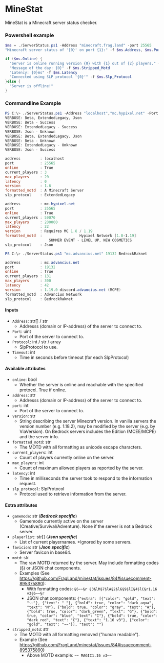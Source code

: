 # MineStat

MineStat is a Minecraft server status checker.

### Powershell example

```powershell
$ms = ./ServerStatus.ps1 -Address "minecraft.frag.land" -port 25565
"Minecraft server status of '{0}' on port {1}:" -f $ms.Address, $ms.Port

if ($ms.Online) {
  "Server is online running version {0} with {1} out of {2} players." -f $ms.Version, $ms.Current_Players, $ms.Max_Players
  "Message of the day: {0}" -f $ms.Stripped_Motd
  "Latency: {0}ms" -f $ms.Latency
  "Connected using SLP protocol '{0}'" -f $ms.Slp_Protocol
}else {
  "Server is offline!"
}
```

### Commandline Example

```powershell
PS C:\> ./ServerStatus.ps1 -Address "localhost","mc.hypixel.net" -Port 25565 -Protocol Beta,Extendedlegacy,Json -Timeout 2 -verbose
VERBOSE: Beta, ExtendedLegacy, Json
VERBOSE: Beta - Success
VERBOSE: ExtendedLegacy - Success
VERBOSE: Json - Unknown
VERBOSE: Beta, ExtendedLegacy, Json
VERBOSE: Beta - Unknown
VERBOSE: ExtendedLegacy - Unknown
VERBOSE: Json - Success

address         : localhost
port            : 25565
online          : True
current_players : 3
max_players     : 20
latency         : 0
version         : 1.6
formatted_motd  : A Minecraft Server
slp_protocol    : ExtendedLegacy

address         : mc.hypixel.net
port            : 25565
online          : True
current_players : 59070
max_players     : 200000
latency         : 22
version         : Requires MC 1.8 / 1.19
formatted_motd  :                 Hypixel Network [1.8-1.19]
                    SUMMER EVENT - LEVEL UP, NEW COSMETICS
slp_protocol    : Json

PS C:\> ./ServerStatus.ps1 "mc.advancius.net" 19132 BedrockRaknet

address         : mc.advancius.net
port            : 19132
online          : True
current_players : 131
max_players     : 300
latency         : 42
version         : 1.19.0 discord.advancius.net (MCPE)
formatted_motd  : Advancius Network
slp_protocol    : BedrockRaknet
```
#### Inputs

- `Address`: str[] / str
  - Addresss (domain or IP-address) of the server to connect to.
- `Port`: uint
  - Port of the server to connect to.
- `Protocol`: int / str / array
  - SlpProtocol to use. 
- `Timeout`: int
  - Time in seconds before timeout (for each SlpProtocol)

#### Available attributes

- `online`: bool
  - Whether the server is online and reachable with the specified protocol. True if online.
- `address`: str
  - Addresss (domain or IP-address) of the server to connect to.
- `port`: int
  - Port of the server to connect to.
- `version`: str
  - String describing the server Minecraft version. In vanilla servers the version number (e.g. 1.18.2),
    may be modified by the server (e.g. by ViaVersion). On Bedrock servers includes the Edition (MCEE/MCPE)
    and the server info.
- `formatted_motd`: str
  - The MOTD with all formatting as unicode escape characters.
- `current_players`: int
  - Count of players currently online on the server.
- `max_players`: int
  - Count of maximum allowed players as reported by the server.
- `latency`: int
  - Time in milliseconds the server took to respond to the information request.
- `slp_protocol`: SlpProtocol
  - Protocol used to retrieve information from the server.

#### Extra attributes

- `gamemode`: str (**_Bedrock specific_**)
  - Gamemode currently active on the server (Creative/Survival/Adventure). None if the server is not a Bedrock server.
- `playerlist`: str[] (**_Json specific_**)
  - List of current playernames. \*Ignored by some servers.
- `favicion`: str (**_Json specific_**)
  - Server favicon in base64.
- `motd`: str
  - The raw MOTD returned by the server. May include formatting codes (§) or JSON chat components.
  - Examples (See https://github.com/FragLand/minestat/issues/84#issuecomment-895375890):
    - With formatting codes: `§6~~§r §3§lM§7§lA§2§lG§9§lI§4§lC§r1.16 v3§6~~§r`
    - JSON chat components: `{"extra": [{"color": "gold", "text": "~~"}, {"text": " "}, {"bold": true, "color": "dark_aqua", "text": "M"}, {"bold": true, "color": "gray", "text": "A"}, {"bold": true, "color": "dark_green", "text": "G"}, {"bold": true, "color": "blue", "text": "I"}, {"bold": true, "color": "dark_red", "text": "C"}, {"text": "1.16 v3"}, {"color": "gold", "text": "~~"}], "text": ""}`
- `stripped_motd`: str
  - The MOTD with all formatting removed ("human readable").
  - Example (See https://github.com/FragLand/minestat/issues/84#issuecomment-895375890)
    - Above MOTD example: `~~ MAGIC1.16 v3~~`